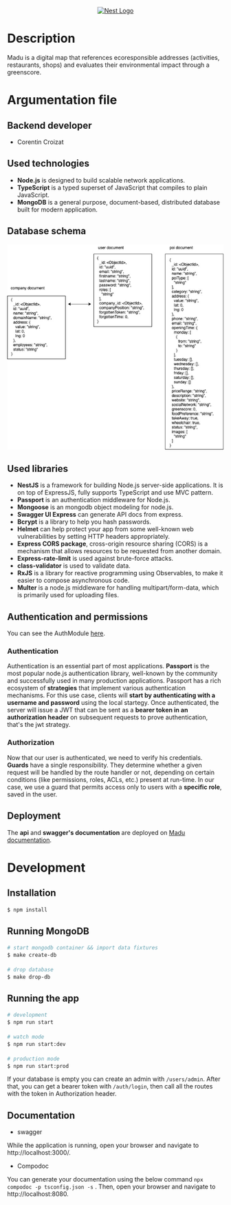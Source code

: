 <p align="center">
  <a href="http://nestjs.com/" target="blank"><img src="https://nestjs.com/img/logo_text.svg" width="320" alt="Nest Logo" /></a>
</p>


# Description

Madu is a digital map that references ecoresponsible addresses (activities, restaurants, shops) and evaluates their environmental impact through a greenscore.

# Argumentation file

## Backend developer

* Corentin Croizat

## Used technologies

* **Node.js** is designed to build scalable network applications.
* **TypeScript** is a typed superset of JavaScript that compiles to plain JavaScript.
* **MongoDB** is a general purpose, document-based, distributed database built for modern application.

## Database schema

<img src="./db-schema.jpg" alt="Database schema" />

## Used libraries

* **NestJS** is a framework for building Node.js server-side applications. It is on top of ExpressJS, fully supports TypeScript and use MVC pattern.
* **Passport** is an authentication middleware for Node.js.
* **Mongoose** is an  mongodb object modeling for node.js.
* **Swagger UI Express** can generate API docs from express.
* **Bcrypt** is a library to help you hash passwords.
* **Helmet** can help protect your app from some well-known web vulnerabilities by setting HTTP headers appropriately.
* **Express CORS package**, cross-origin resource sharing (CORS) is a mechanism that allows resources to be requested from another domain.
* **Express-rate-limit** is used against brute-force attacks.
* **class-validator** is used to validate data.
* **RxJS** is a library for reactive programming using Observables, to make it easier to compose asynchronous code.
* **Multer** is a node.js middleware for handling multipart/form-data, which is primarily used for uploading files.

## Authentication and permissions

You can see the AuthModule [here](./src/auth).

### Authentication

Authentication is an essential part of most applications. **Passport** is the most popular node.js authentication library, well-known by the community and successfully used in many production applications. Passport has a rich ecosystem of **strategies** that implement various authentication mechanisms. For this use case, clients will **start by authenticating with a username and password** using the local startegy. Once authenticated, the server will issue a JWT that can be sent as a **bearer token in an authorization header** on subsequent requests to prove authentication, that's the jwt strategy. 

### Authorization

Now that our user is authenticated, we need to verify his credentials.
**Guards** have a single responsibility. They determine whether a given request will be handled by the route handler or not, depending on certain conditions (like permissions, roles, ACLs, etc.) present at run-time. In our case, we use a guard that permits access only to users with a **specific role**, saved in the user.

## Deployment

The **api** and **swagger's documentation** are deployed on [Madu documentation](http://madu.mrfvrl.fr:3000).

# Development

## Installation

```bash
$ npm install
```

## Running MongoDB

```bash
# start mongodb container && import data fixtures
$ make create-db

# drop database
$ make drop-db
```

## Running the app

```bash
# development
$ npm run start

# watch mode
$ npm run start:dev

# production mode
$ npm run start:prod
```
If your database is empty you can create an admin with `/users/admin`.
After that, you can get a bearer token with `/auth/login`, then call all the routes with the token in Authorization header.

## Documentation

- swagger

While the application is running, open your browser and navigate to http://localhost:3000/.

- Compodoc

You can generate your documentation using the below command ``` npx compodoc -p tsconfig.json -s ``` . Then, open your browser and navigate to http://localhost:8080.
